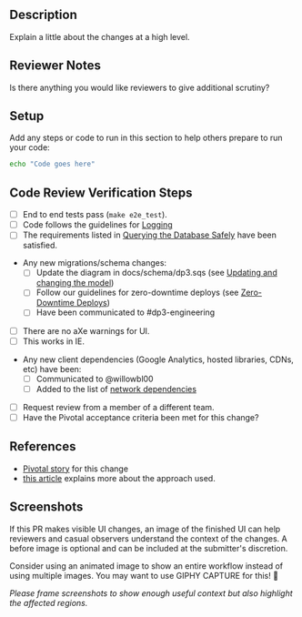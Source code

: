 ## Description

Explain a little about the changes at a high level.

## Reviewer Notes

Is there anything you would like reviewers to give additional scrutiny?

## Setup

Add any steps or code to run in this section to help others prepare to run your code:

```sh
echo "Code goes here"
```

## Code Review Verification Steps

* [ ] End to end tests pass (`make e2e_test`).
* [ ] Code follows the guidelines for [Logging](./docs/backend.md#logging)
* [ ] The requirements listed in
 [Querying the Database Safely](./docs/backend.md#querying-the-database-safely)
 have been satisfied.
* Any new migrations/schema changes:
  * [ ] Update the diagram in docs/schema/dp3.sqs (see [Updating and changing the model](./docs/schema/README.md#updating-and-changing-the-model))
  * [ ] Follow our guidelines for zero-downtime deploys (see [Zero-Downtime Deploys](./docs/database.md#zero-downtime-migrations))
  * [ ] Have been communicated to #dp3-engineering
* [ ] There are no aXe warnings for UI.
* [ ] This works in IE.
* Any new client dependencies (Google Analytics, hosted libraries, CDNs, etc) have been:
  * [ ] Communicated to @willowbl00
  * [ ] Added to the list of [network dependencies](https://github.com/transcom/mymove#client-network-dependencies)
* [ ] Request review from a member of a different team.
* [ ] Have the Pivotal acceptance criteria been met for this change?

## References

* [Pivotal story](tbd) for this change
* [this article](tbd) explains more about the approach used.

## Screenshots

If this PR makes visible UI changes, an image of the finished UI can help reviewers and casual
observers understand the context of the changes. A before image is optional and
can be included at the submitter's discretion.

Consider using an animated image to show an entire workflow instead of using multiple images. You may want to use GIPHY CAPTURE for this! 📸

_Please frame screenshots to show enough useful context but also highlight the affected regions._
